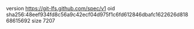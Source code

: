 version https://git-lfs.github.com/spec/v1
oid sha256:48eef934fd8c56a9c42ecf04d975f1c6fd612846dbafc1622626d81868615692
size 7207
